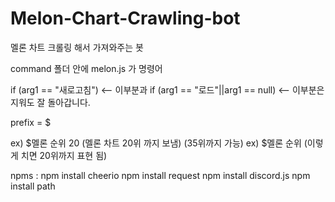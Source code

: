 # Melon-Chart-Crawling-bot
멜론 차트 크롤링 해서 가져와주는 봇

command 폴더 안에 melon.js 가 명령어 

if (arg1 == "새로고침") <-- 이부분과
if (arg1 == "로드"||arg1 == null) <-- 이부분은 지워도 잘 돌아갑니다.

prefix = $

ex) $멜론 순위 20 (멜론 차트 20위 까지 보냄) (35위까지 가능)
ex) $멜론 순위 (이렇게 치면 20위까지 표현 됨)


npms :
npm install cheerio
npm install request
npm install discord.js
npm install path
